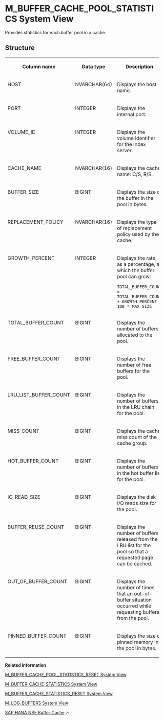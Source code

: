 <!-- loio4c417c702d7f4ec4ac39c4abcde5abfc -->

# M\_BUFFER\_CACHE\_POOL\_STATISTICS System View

Provides statistics for each buffer pool in a cache.



## Structure


<table>
<tr>
<th valign="top">

Column name

</th>
<th valign="top">

Data type

</th>
<th valign="top">

Description

</th>
</tr>
<tr>
<td valign="top">

HOST

</td>
<td valign="top">

NVARCHAR\(64\)

</td>
<td valign="top">

Displays the host name.

</td>
</tr>
<tr>
<td valign="top">

PORT

</td>
<td valign="top">

INTEGER

</td>
<td valign="top">

Displays the internal port.

</td>
</tr>
<tr>
<td valign="top">

VOLUME\_ID

</td>
<td valign="top">

INTEGER

</td>
<td valign="top">

Displays the volume identifier for the index server.

</td>
</tr>
<tr>
<td valign="top">

CACHE\_NAME

</td>
<td valign="top">

NVARCHAR\(16\)

</td>
<td valign="top">

Displays the cache name: C/S, R/S.

</td>
</tr>
<tr>
<td valign="top">

BUFFER\_SIZE

</td>
<td valign="top">

BIGINT

</td>
<td valign="top">

Displays the size of the buffer in the pool in bytes.

</td>
</tr>
<tr>
<td valign="top">

REPLACEMENT\_POLICY

</td>
<td valign="top">

NVARCHAR\(16\)

</td>
<td valign="top">

Displays the type of replacement policy used by the cache.

</td>
</tr>
<tr>
<td valign="top">

GROWTH\_PERCENT

</td>
<td valign="top">

INTEGER

</td>
<td valign="top">

Displays the rate, as a percentage, at which the buffer pool can grow:

```
TOTAL_BUFFER_COUNT = TOTAL_BUFFER_COUNT + GROWTH PERCENT / 100 * MAX_SIZE
```



</td>
</tr>
<tr>
<td valign="top">

TOTAL\_BUFFER\_COUNT

</td>
<td valign="top">

BIGINT

</td>
<td valign="top">

Displays the number of buffers allocated to the pool.

</td>
</tr>
<tr>
<td valign="top">

FREE\_BUFFER\_COUNT

</td>
<td valign="top">

BIGINT

</td>
<td valign="top">

Displays the number of free buffers for the pool.

</td>
</tr>
<tr>
<td valign="top">

LRU\_LIST\_BUFFER\_COUNT

</td>
<td valign="top">

BIGINT

</td>
<td valign="top">

Displays the number of buffers in the LRU chain for the pool.

</td>
</tr>
<tr>
<td valign="top">

MISS\_COUNT

</td>
<td valign="top">

BIGINT

</td>
<td valign="top">

Displays the cache miss count of the cache group.

</td>
</tr>
<tr>
<td valign="top">

HOT\_BUFFER\_COUNT

</td>
<td valign="top">

BIGINT

</td>
<td valign="top">

Displays the number of buffers in the hot buffer list for the pool.

</td>
</tr>
<tr>
<td valign="top">

IO\_READ\_SIZE

</td>
<td valign="top">

BIGINT

</td>
<td valign="top">

Displays the disk I/O reads size for the pool.

</td>
</tr>
<tr>
<td valign="top">

BUFFER\_REUSE\_COUNT

</td>
<td valign="top">

BIGINT

</td>
<td valign="top">

Displays the number of buffers released from the LRU list for the pool so that a requested page can be cached.

</td>
</tr>
<tr>
<td valign="top">

OUT\_OF\_BUFFER\_COUNT

</td>
<td valign="top">

BIGINT

</td>
<td valign="top">

Displays the number of times that an out-of-buffer situation occurred while requesting buffers from the pool.

</td>
</tr>
<tr>
<td valign="top">

PINNED\_BUFFER\_COUNT

</td>
<td valign="top">

BIGINT

</td>
<td valign="top">

Displays the size of pinned memory in the pool in bytes.

</td>
</tr>
</table>

**Related Information**  


[M\_BUFFER\_CACHE\_POOL\_STATISTICS\_RESET System View](m-buffer-cache-pool-statistics-reset-system-view-caf06b3.md "Provides statistics for each buffer pool in a cache since the last reset.")

[M\_BUFFER\_CACHE\_STATISTICS System View](m-buffer-cache-statistics-system-view-67939bc.md "Provides a cache level overview of the configuration, cache status, and memory usage.")

[M\_BUFFER\_CACHE\_STATISTICS\_RESET System View](m-buffer-cache-statistics-reset-system-view-1d8ef9a.md "Provides a cache level overview of the configuration, cache status, and memory usage since the last reset.")

[M\_LOG\_BUFFERS System View](m-log-buffers-system-view-20b3e49.md "Provides information about log buffer statistics.")

[SAP HANA NSE Buffer Cache](https://help.sap.com/viewer/f9c5015e72e04fffa14d7d4f7267d897/2023_4_QRC/en-US/8a35ce565c594c11bb785bea607213d8.html "The SAP HANA Native Storage Extension (NSE) buffer cache replaces the SAP HANA default page replacement and memory limit mechanism for the memory pages.") :arrow_upper_right:

